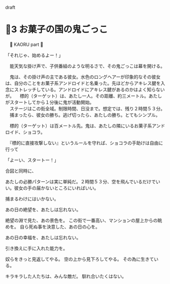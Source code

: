 ﻿draft
# 🍨3 お菓子の国の鬼ごっこ

　🍨 KAORU part 🍨

「それじゃ、始めるよー！」

　能天気な掛け声で、子供番組のような明るさで、その鬼ごっこは幕を開ける。

　鬼は、その掛け声の主である彼女。水色のロングヘアーが印象的なその彼女は、自分のことをお菓子系アンドロイドと名乗った。先ほどからアキレス腱を入念にストレッチしている。アンドロイドにアキレス腱があるのかはよく知らないが。
　標的（ターゲット）は、あたし一人。その距離、約三メートル。あたしがスタートしてから１分後に鬼が活動開始。  
　ステージはこの街全域。制限時間、日没まで。想定では、残り２時間５３分。  
　捕まったら、彼女の勝ち。逃げ切ったら、あたしの勝ち。とてもシンプル。


　標的（ターゲット）は百メートル先。鬼は、あたしの隣にいるお菓子系アンドロイド、ショコラ。  

　『標的に直接攻撃しない』というルールを守れば、ショコラの手助けは自由に行って






「よーい、スタートー！」

合図と同時に、


あたしの必勝パターンは実に単純だ。２時間５３分、空を飛んでいるだけでいい。彼女の手の届かないところにいればいい。

捕まるわけにはいかない。

あの日の絶望を、あたしは忘れない。

絶望の淵で見た、あの景色を。
この街で一番高い、マンションの屋上からの眺めを。
自ら死ぬ事を決意した、あの日の心を。

あの日の幸福を、あたしは忘れない。

引き換えに手に入れた能力を。


奴らをきっと見返してやる。
空の上から見下ろしてやる。
その為に生きている。

キラキラした人たちは、みんな敵だ。
馴れ合いたくはない。

